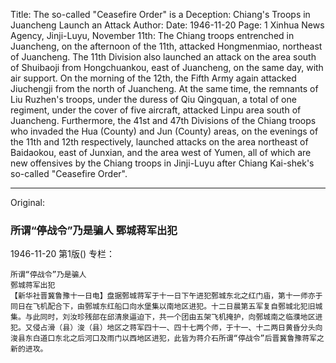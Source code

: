 Title: The so-called "Ceasefire Order" is a Deception: Chiang's Troops in Juancheng Launch an Attack
Author:
Date: 1946-11-20
Page: 1
Xinhua News Agency, Jinji-Luyu, November 11th: The Chiang troops entrenched in Juancheng, on the afternoon of the 11th, attacked Hongmenmiao, northeast of Juancheng. The 11th Division also launched an attack on the area south of Shuibaoji from Hongchuankou, east of Juancheng, on the same day, with air support. On the morning of the 12th, the Fifth Army again attacked Jiuchengji from the north of Juancheng. At the same time, the remnants of Liu Ruzhen's troops, under the duress of Qiu Qingquan, a total of one regiment, under the cover of five aircraft, attacked Linpu area south of Juancheng. Furthermore, the 41st and 47th Divisions of the Chiang troops who invaded the Hua (County) and Jun (County) areas, on the evenings of the 11th and 12th respectively, launched attacks on the area northeast of Baidaokou, east of Junxian, and the area west of Yumen, all of which are new offensives by the Chiang troops in Jinji-Luyu after Chiang Kai-shek's so-called "Ceasefire Order".



<hr /> 

Original: 


### 所谓“停战令”乃是骗人  鄄城蒋军出犯

1946-11-20
第1版()
专栏：

    所谓“停战令”乃是骗人
    鄄城蒋军出犯
    【新华社晋冀鲁豫十一日电】盘据鄄城蒋军于十一日下午进犯鄄城东北之红门庙，第十一师亦于同日在飞机配合下，由鄄城东红船口向水堡集以南地区进犯。十二日晨第五军复自鄄城北犯旧城集。与此同时，刘汝珍残部在邱清泉逼迫下，共一个团由五架飞机掩护，向鄄城南之临濮地区进犯。又侵占滑（县）浚（县）地区之蒋军四十一、四十七两个师，于十一、十二两日黄昏分头向浚县东白道口东北之后河口及雨门以西地区进犯，此皆为蒋介石所谓“停战令”后晋冀鲁豫蒋军之新的进攻。
